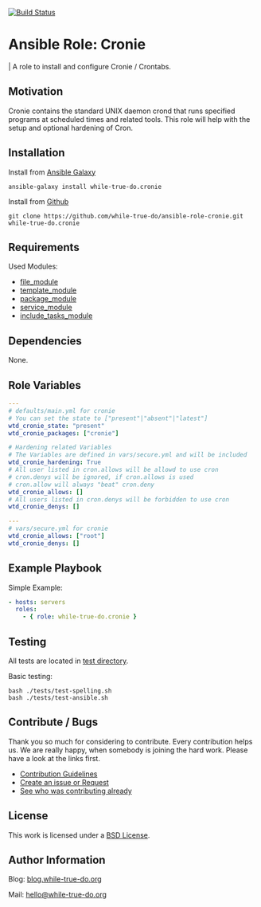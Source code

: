 [![Build Status](https://travis-ci.org/while-true-do/ansible-role-cronie.svg?branch=master)](https://travis-ci.org/while-true-do/ansible-role-cronie)

# Ansible Role: Cronie
| A role to install and configure Cronie / Crontabs.

## Motivation

Cronie contains the standard UNIX daemon crond that runs specified programs at scheduled times and related tools. This role will help with the setup and optional hardening of Cron.

## Installation

Install from [Ansible Galaxy](https://galaxy.ansible.com/while-true-do/cronie)

```
ansible-galaxy install while-true-do.cronie
```

Install from [Github](https://github.com/while-true-do/ansible-role-cronie)

```
git clone https://github.com/while-true-do/ansible-role-cronie.git while-true-do.cronie
```

## Requirements

Used Modules:

-   [file_module](http://docs.ansible.com/ansible/latest/file_module.html)
-   [template_module](http://docs.ansible.com/ansible/latest/template_module.html)
-   [package_module](http://docs.ansible.com/ansible/latest/package_module.html)
-   [service_module](http://docs.ansible.com/ansible/latest/service_module.html)
-   [include_tasks_module](https://docs.ansible.com/ansible/2.4/include_tasks_module.html)

## Dependencies

None.

## Role Variables

```yaml
---
# defaults/main.yml for cronie
# You can set the state to ["present"|"absent"|"latest"]
wtd_cronie_state: "present"
wtd_cronie_packages: ["cronie"]

# Hardening related Variables
# The Variables are defined in vars/secure.yml and will be included
wtd_cronie_hardening: True
# All user listed in cron.allows will be allowd to use cron
# cron.denys will be ignored, if cron.allows is used
# cron.allow will always "beat" cron.deny
wtd_cronie_allows: []
# All users listed in cron.denys will be forbidden to use cron
wtd_cronie_denys: []
```

```yaml
---
# vars/secure.yml for cronie
wtd_cronie_allows: ["root"]
wtd_cronie_denys: []
```

## Example Playbook

Simple Example:

```yaml
- hosts: servers 
  roles:
    - { role: while-true-do.cronie }
```

## Testing

All tests are located in [test directory](./tests/).

Basic testing:

```
bash ./tests/test-spelling.sh
bash ./tests/test-ansible.sh
```

## Contribute / Bugs

Thank you so much for considering to contribute. Every contribution helps us.
We are really happy, when somebody is joining the hard work. Please have a look 
at the links first.

-   [Contribution Guidelines](./docs/CONTRIBUTING.md)
-   [Create an issue or Request](https://github.com/while-true-do/ansible-role-cronie/issues)
-   [See who was contributing already](https://github.com/while-true-do/ansible-role-cronie/graphs/contributors)

## License

This work is licensed under a [BSD License](https://opensource.org/licenses/BSD-3-Clause).

## Author Information

Blog: [blog.while-true-do.org](https://blog.while-true-do.org)

Mail: [hello@while-true-do.org](mailto:hello@while-true-do.org)
